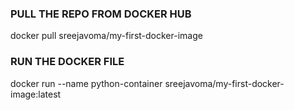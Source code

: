 <h3>PULL THE REPO FROM DOCKER HUB</h3>
docker pull sreejavoma/my-first-docker-image
<h3>RUN THE DOCKER FILE</h3>
docker run --name python-container sreejavoma/my-first-docker-image:latest

